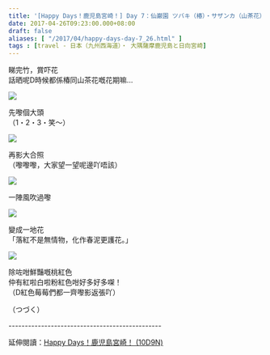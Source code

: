 ```yaml
---
title: '[Happy Days！鹿児島宮崎！] Day 7：仙巌園 ツバキ（椿）・サザンカ（山茶花）'
date: 2017-04-26T09:23:00.000+08:00
draft: false
aliases: [ "/2017/04/happy-days-day-7_26.html" ]
tags : [travel - 日本（九州西海道）・ 大隅薩摩鹿児島と日向宮崎]
---
```


睇完竹，賞吓花  
話晒呢D時候都係椿同山茶花嘅花期嘛...  

![](/images/kojkmi7d08.jpg)

先嚟個大頭  
（1・2・3・笑～）  

![](/images/kojkmi7d08a.jpg)

再影大合照  
（嚟嚟嚟，大家望一望呢邊吖唔該）  

![](/images/kojkmi7d08b.jpg)

一陣風吹過嚟  

![](/images/kojkmi7d08c.jpg)

變成一地花  
「落紅不是無情物，化作春泥更護花。」  

![](/images/kojkmi7d08d.jpg)

除咗咁鮮豔嘅桃紅色  
仲有紅啦白啦粉紅色咁好多好多㗎！  
（D紅色莓莓們都一齊嚟影返張吖）  
  
  
（つづく）  
  
\-----------------------------------------------  
  
延伸閱讀：[Happy Days！鹿児島宮崎！ (10D9N)](https://hidie.net/kojkmi10d9n/)
